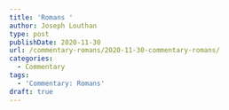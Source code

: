 ```yaml
---
title: 'Romans '
author: Joseph Louthan
type: post
publishDate: 2020-11-30
url: /commentary-romans/2020-11-30-commentary-romans/
categories:
  - Commentary
tags:
  - 'Commentary: Romans'
draft: true
---
```



